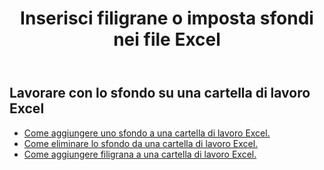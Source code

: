 ﻿---
title: Inserisci filigrane o imposta sfondi nei file Excel
second_title: Aspose.Cells Cloud Documen
linktitle: Filigrana e sfondo
type: docs
url: /it/watermark-and-background/
aliases: [ /export/excel-chart-to-different-formats/，/workbook/background/]
keywords: Excel, Office Cloud, REST API, Spreadsheet, PDF, CSV, Json, Markdown, Watermark, Backgroun
description: Aspose.Cells Cloud REST API supporta l'utilizzo in background su una cartella di lavoro Excel. L'SDK supporta diversi linguaggi di sviluppo, tra cui Android, C#, Go, Java, NodeJS, Perl, PHP, Python, Ruby e Swift.
weight: 20
kwords: Excel, Office Cloud, REST API, Foglio di calcolo, PDF, CSV, Json, Markdown, Filigrana, Sfondo
---
## Lavorare con lo sfondo su una cartella di lavoro Excel

- [Come aggiungere uno sfondo a una cartella di lavoro Excel.](/cells/it/add-background-in-excel-file/)
- [Come eliminare lo sfondo da una cartella di lavoro Excel.](/cells/it/delete-background-in-excel-file/)
- [Come aggiungere filigrana a una cartella di lavoro Excel.](/cells/it/delete-background-in-excel-file/)
